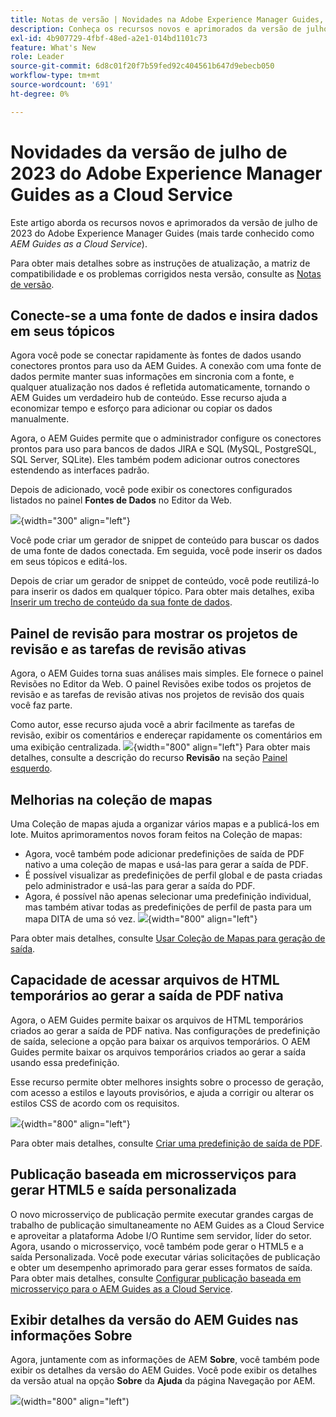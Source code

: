 ```yaml
---
title: Notas de versão | Novidades na Adobe Experience Manager Guides, versão de julho de 2023
description: Conheça os recursos novos e aprimorados da versão de julho de 2023 do Adobe Experience Manager Guides as a Cloud Service
exl-id: 4b907729-4fbf-48ed-a2e1-014bd1101c73
feature: What's New
role: Leader
source-git-commit: 6d8c01f20f7b59fed92c404561b647d9ebecb050
workflow-type: tm+mt
source-wordcount: '691'
ht-degree: 0%

---
```


# Novidades da versão de julho de 2023 do Adobe Experience Manager Guides as a Cloud Service

Este artigo aborda os recursos novos e aprimorados da versão de julho de 2023 do Adobe Experience Manager Guides (mais tarde conhecido como *AEM Guides as a Cloud Service*).

Para obter mais detalhes sobre as instruções de atualização, a matriz de compatibilidade e os problemas corrigidos nesta versão, consulte as [Notas de versão](release-notes-2023-7-0.md).

## Conecte-se a uma fonte de dados e insira dados em seus tópicos

Agora você pode se conectar rapidamente às fontes de dados usando conectores prontos para uso da AEM Guides. A conexão com uma fonte de dados permite manter suas informações em sincronia com a fonte, e qualquer atualização nos dados é refletida automaticamente, tornando o AEM Guides um verdadeiro hub de conteúdo. Esse recurso ajuda a economizar tempo e esforço para adicionar ou copiar os dados manualmente.

Agora, o AEM Guides permite que o administrador configure os conectores prontos para uso para bancos de dados JIRA e SQL (MySQL, PostgreSQL, SQL Server, SQLite). Eles também podem adicionar outros conectores estendendo as interfaces padrão.

Depois de adicionado, você pode exibir os conectores configurados listados no painel **Fontes de Dados** no Editor da Web.

![](assets/code-snippet-generator.png){width="300" align="left"}

Você pode criar um gerador de snippet de conteúdo para buscar os dados de uma fonte de dados conectada. Em seguida, você pode inserir os dados em seus tópicos e editá-los.

Depois de criar um gerador de snippet de conteúdo, você pode reutilizá-lo para inserir os dados em qualquer tópico. Para obter mais detalhes, exiba [Inserir um trecho de conteúdo da sua fonte de dados](../user-guide/web-editor-content-snippet.md).



## Painel de revisão para mostrar os projetos de revisão e as tarefas de revisão ativas

Agora, o AEM Guides torna suas análises mais simples. Ele fornece o painel Revisões no Editor da Web. O painel Revisões exibe todos os projetos de revisão e as tarefas de revisão ativas nos projetos de revisão dos quais você faz parte.

Como autor, esse recurso ajuda você a abrir facilmente as tarefas de revisão, exibir os comentários e endereçar rapidamente os comentários em uma exibição centralizada.
![](assets/active-review-task-comments.png){width="800" align="left"}
Para obter mais detalhes, consulte a descrição do recurso **Revisão** na seção [Painel esquerdo](../user-guide/web-editor-features.md#id2051EA0M0HS).


## Melhorias na coleção de mapas

Uma Coleção de mapas ajuda a organizar vários mapas e a publicá-los em lote. Muitos aprimoramentos novos foram feitos na Coleção de mapas:

- Agora, você também pode adicionar predefinições de saída de PDF nativo a uma coleção de mapas e usá-las para gerar a saída de PDF.
- É possível visualizar as predefinições de perfil global e de pasta criadas pelo administrador e usá-las para gerar a saída do PDF.
- Agora, é possível não apenas selecionar uma predefinição individual, mas também ativar todas as predefinições de perfil de pasta para um mapa DITA de uma só vez.
  ![](assets/edit-map-collection.png){width="800" align="left"}

Para obter mais detalhes, consulte [Usar Coleção de Mapas para geração de saída](../user-guide/generate-output-use-map-collection-output-generation.md).

## Capacidade de acessar arquivos de HTML temporários ao gerar a saída de PDF nativa

Agora, o AEM Guides permite baixar os arquivos de HTML temporários criados ao gerar a saída de PDF nativa. Nas configurações de predefinição de saída, selecione a opção para baixar os arquivos temporários.  O AEM Guides permite baixar os arquivos temporários criados ao gerar a saída usando essa predefinição.

Esse recurso permite obter melhores insights sobre o processo de geração, com acesso a estilos e layouts provisórios, e ajuda a corrigir ou alterar os estilos CSS de acordo com os requisitos.

![](assets/native-pdf-advanced-settings.png){width="800" align="left"}

Para obter mais detalhes, consulte [Criar uma predefinição de saída de PDF](../web-editor/native-pdf-web-editor.md#create-output-preset).

## Publicação baseada em microsserviços para gerar HTML5 e saída personalizada

O novo microsserviço de publicação permite executar grandes cargas de trabalho de publicação simultaneamente no AEM Guides as a Cloud Service e aproveitar a plataforma Adobe I/O Runtime sem servidor, líder do setor. Agora, usando o microsserviço, você também pode gerar o HTML5 e a saída Personalizada.
Você pode executar várias solicitações de publicação e obter um desempenho aprimorado para gerar esses formatos de saída.
Para obter mais detalhes, consulte [Configurar publicação baseada em microsserviço para o AEM Guides as a Cloud Service](../knowledge-base/publishing/configure-microservices.md).

## Exibir detalhes da versão do AEM Guides nas informações Sobre

Agora, juntamente com as informações de AEM **Sobre**, você também pode exibir os detalhes da versão do AEM Guides. Você pode exibir os detalhes da versão atual na opção **Sobre** da **Ajuda** da página Navegação por AEM.

![](assets/about-aem-help.png)(width=&quot;800&quot; align=&quot;left&quot;)
